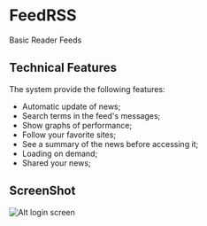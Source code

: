 FeedRSS
=======

Basic Reader Feeds

Technical Features
-------------------

The system provide the following features:

* Automatic update of news;
* Search terms in the feed's messages;
* Show graphs of performance;
* Follow your favorite sites;
* See a summary of the news before accessing it;
* Loading on demand;
* Shared your news;

ScreenShot
----------

![Alt login screen](https://raw.github.com/joaorafaelribeiro/feedrss/master/public/images/screenshot/screen1.jpg "Login Screen")
